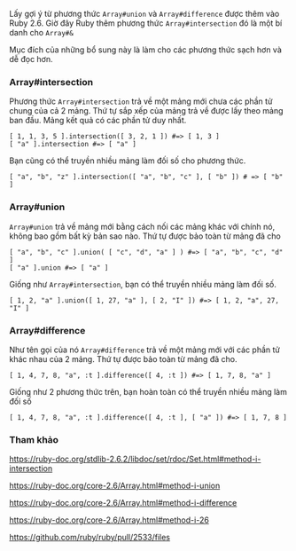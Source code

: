 Lấy gợi ý từ phương thức `Array#union` và `Array#difference`  được thêm vào Ruby 2.6. Giờ đây Ruby thêm phương thức `Array#intersection` đó là một bí danh cho `Array#&`

Mục đích của những bổ sung này là làm cho các phương thức sạch hơn và dễ đọc hơn.

### Array#intersection
Phương thức `Array#intersection` trả về một mảng mới chưa các phần tử chung của cả 2 mảng. Thứ tự sắp xếp của mảng trả về được lấy theo mảng ban đầu. Mảng kết quả có các phần tử duy nhất. 

```
[ 1, 1, 3, 5 ].intersection([ 3, 2, 1 ]) #=> [ 1, 3 ]
[ "a" ].intersection #=> [ "a" ]
```
Bạn cũng có thể truyền nhiều mảng làm đối số cho phương thức.

`[ "a", "b", "z" ].intersection([ "a", "b", "c" ], [ "b" ]) # => [ "b" ]`

### Array#union
`Array#union` trả về mảng mới bằng cách nối các mảng khác với chính nó, không bao gồm bất kỳ bản sao nào. Thứ tự được bảo toàn từ mảng đã cho

```
[ "a", "b", "c" ].union( [ "c", "d", "a" ] ) #=> [ "a", "b", "c", "d" ]
[ "a" ].union #=> [ "a" ]
```
Giống như `Array#intersection`, bạn có thể truyền nhiều mảng làm đối số.

`[ 1, 2, "a" ].union([ 1, 27, "a" ], [ 2, "I" ]) #=> [ 1, 2, "a", 27, "I" ]`

### Array#difference
Như tên gọi của nó `Array#difference` trả về một mảng mới với các phần tử khác nhau của 2 mảng. Thứ tự được bảo toàn từ mảng đã cho.

`[ 1, 4, 7, 8, "a", :t ].difference([ 4, :t ]) #=> [ 1, 7, 8, "a" ]`

Giống như 2 phương thức trên, bạn hoàn toàn có thể truyền nhiều mảng làm đối số

`[ 1, 4, 7, 8, "a", :t ].difference([ 4, :t ], [ "a" ]) #=> [ 1, 7, 8 ]`

### Tham khảo
https://ruby-doc.org/stdlib-2.6.2/libdoc/set/rdoc/Set.html#method-i-intersection

https://ruby-doc.org/core-2.6/Array.html#method-i-union

https://ruby-doc.org/core-2.6/Array.html#method-i-difference

https://ruby-doc.org/core-2.6/Array.html#method-i-26

https://github.com/ruby/ruby/pull/2533/files